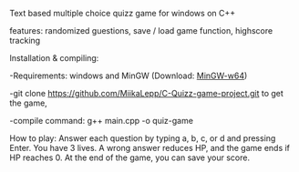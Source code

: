 Text based multiple choice quizz game for windows on C++

features: randomized guestions, save / load game function, highscore tracking

Installation & compiling:

-Requirements: windows and MinGW (Download: [MinGW-w64](https://www.mingw-w64.org/downloads/#mingw-w64-builds))

-git clone https://github.com/MiikaLepp/C-Quizz-game-project.git to get the game,

-compile command: g++ main.cpp -o quiz-game


How to play: Answer each question by typing a, b, c, or d and pressing Enter.
You have 3 lives. A wrong answer reduces HP, and the game ends if HP reaches 0.
At the end of the game, you can save your score.
